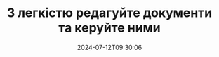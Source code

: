 ---
############################# Static ############################
layout: "family"
date: 2024-07-12T09:30:06
draft: false

product: "Editor"
product_tag: "editor"

############################# Head ############################
head_title: "Рішення для редагування документів | Локальні API та безкоштовний додаток"
head_description: "Редагуйте MS Office, OpenDocument, зображення PDF та інші формати файлів за допомогою On Premise Solution або скористайтеся додатком Online Document Editor."

############################# Header ############################
title: "З легкістю редагуйте документи та керуйте ними"
description: |
  Редактор документів для роботи з Microsoft Office, OpenOffice, PDF, HTML та іншими форматами файлів документів.

  Створюйте нові документи з нуля.

  Легко керуйте полями форми в документах.
  
############################# Platforms ############################
supported_platforms:
  enable: true  
  head_title: "Виберіть свою платформу"
  title: "Незалежність від платформи"
  description: "Бібліотека GroupDocs.Editor підтримує такі операційні системи та фреймворки:"
  details_link_title: "Вивчайте більше"
  items:
    # supported_platforms loop
    - title: ".NET"
      description: "GroupDocs.Editor для .NET"
      color: "blue"
      tag: "net"
      link: "/editor/net/"
      features_link: "https://docs.groupdocs.com/editor/net/system-requirements/"
      features:
        # features loop
        - content: ".NET Framework 4.6.2 або вище  <br>  .NET Core 2.0 або вище  <br>  .NET 6.0 або вище <br>  Mono Framework 2.6.7 або вище"
          rows: "4"
        # features loop
        - content: "Windows, Linux, Mac OS"
          rows: "1"
        # features loop
        - content: "Microsoft Visual Studio  <br>  Xamarin (Android, iOS, Mac)  <br>  MonoDevelop"
          rows: "3"
         # features loop
        - content: "60+ форматів файлів"
          rows: "1"
    
    # supported_platforms loop
    - title: "Java"
      description: "GroupDocs.Редактор для Java"
      color: "red"
      tag: "java"
      link: "/editor/java/"
      features_link: "https://docs.groupdocs.com/editor/java/system-requirements/"
      features:
        # features loop
        - content: "J2SE 8.0 або вище"
          rows: "4"
        # features loop
        - content:  "Windows, Linux, Mac OS"
          rows: "1"
        # features loop
        - content:  "IntelliJ IDEA  <br>  Eclipse  <br>  NetBeans"
          rows: "3"
         # features loop
        - content:  "50+ форматів файлів"
          rows: "1"
    
    # supported_platforms loop
    - title: "Node.js"
      description: "GroupDocs.Editor для Node.js"
      color: "green"
      tag: "nodejs-java"
      link: "/editor/nodejs-java/"
      features_link: "https://docs.groupdocs.com/editor/nodejs-java/system-requirements/"
      features:
        # features loop
        - content: "Node.js 16+ і J2SE 8.0 (1.8)+"
          rows: "4"
        # features loop
        - content: Windows, Linux, Mac OS
          rows: "1"
        # features loop
        - content:  "Atom <br> Visual Studio Code <br> Будь-який інший текстовий редактор"
          rows: "3"
         # features loop
        - content:  "50+ форматів файлів"
          rows: "1"
 
############################# Features ############################

features:
  enable: true
  title: "Короткий огляд GroupDocs.Editor"
  description: "API для легкого редагування, перекладу та збереження різних форматів документів."

  items:
    # feature loop
    - icon: "merge"
      title: "Редагування кількох форматів файлів"
      content: "Безпроблемно редагуйте кілька форматів PDF, Office і багатьох інших підтримуваних форматів."

    # feature loop
    - icon: "split"
      title: "Перекласти на HTML/CSS"
      content: "Перекладайте документи в розмітку HTML/CSS, сумісну з редакторами WYSIWYG."

    # feature loop
    - icon: "structure"
      title: "Збережіть відредаговані документи"
      content: "Збережіть відредагований HTML/CSS у форматі вихідного документа або експортуйте в PDF."
    
    # feature loop
    - icon: "preview"
      title: "Вилучення інформації з документа"
      content: "Отримайте таку інформацію, як кількість сторінок, розмір і стан шифрування."

############################# Code samples ############################
code_samples:
  enable: true
  title: "Практична демонстрація коду"
  description: "Деякі випадки використання типових операцій GroupDocs.Editor."
  items:
    # code sample loop
    - title: "Редагування документа"
      content: |
        GroupDocs.Editor дозволяє редагувати різні формати документів і зберігати зміни. Ви можете редагувати цілі документи або окремі частини документів. 
      samples:
        - language: "C#"
          color: "blue"
          content: |
            ```csharp {style=abap}   
             // Load document
            Editor editor = new Editor("sample.docx");
            
            // Edit document
            EditableDocument editableDocument = editor.Edit();
            
            // Save edited document
            editor.Save(editableDocument, "edited_sample.docx");
            ```
        - language: "Java"
          color: "red"
          content: |
            ```java {style=abap}   
            // Load document
            Editor editor = new Editor("sample.docx");
            
            // Edit document
            EditableDocument editableDocument = editor.edit();
            
            // Save edited document
            editor.save(editableDocument, "edited_sample.docx");
            ```
        - language: "TypeScript"
          color: "green"
          content: |
            ```javascript {style=abap}   
            // Load document
            const editor = new Editor("sample.docx");
            
            // Edit document
            const editableDocument = editor.edit();
            
            // Save edited document
            editor.save(editableDocument, "edited_sample.docx");
            ```

############################# Formats ############################
formats:
  enable: true
  title:  "Підтримується понад 60 форматів файлів"
  description: "GroupDocs.Editor підтримує роботу з широким діапазоном [форматів документів](https://docs.groupdocs.com/editor/net/supported-document-formats/)." 

############################# Metrics ############################

metrics:
  enable: true
  title: "Поглиблені показники та статистичні дані"
  description: "Ознайомтеся з детальною розбивкою наших ключових цифр, надаючи вичерпні показники та статистичну інформацію про наші досягнення, вплив і зростання."

  items:
    # metrics loop
    - number: "60+"
      title: "Підтримувані формати"
      content: "Кожна бібліотека підтримує редагування понад 60 найпопулярніших форматів файлів і документів."

    # metrics loop
    - number: "274k"
      title: "Завантаження NuGet"
      content: "GroupDocs.Editor для .NET має понад 274 тисячі завантажень із менеджера пакетів NuGet."

    # metrics loop
    - number: "5.5k"
      title: "Завантаження Maven"
      content: "GroupDocs.Editor для Java має понад 5,5 тисячі завантажень із нашого репозиторію Maven."
    
    # metrics loop
    - number: "140+"
      title: "Задоволені клієнти"
      content: "Нашими бібліотеками користуються як невеликі індивідуальні розробники, так і провідні компанії по всьому світу."


############################# Customers ############################
# logo size X1 => 170:70  X2 => 340 : 140

customers:
  enable: true
  title: "Наші щасливі клієнти"
  description: "Бібліотеки GroupDocs використовують всесвітньо відомі та видатні бренди по всьому світу."

  items:
    # customers loop
    - title: "BenQ Corporation"
      logo: "benq"
    # customers loop
    - title: "Nasdaq Stock Market"
      logo: "nasdaq"
    # customers loop
    - title: "AT&T Inc."
      logo: "att"
    # customers loop
    - title: "AstraZeneca"
      logo: "astrazeneca"
    # customers loop
    - title: "Central Bank of Argentina"
      logo: "argentinacentralbank"
    # customers loop
    - title: "Roche Holding AG"
      logo: "roche"
    # customers loop
    - title: "Capita"
      logo: "capita"
    # customers loop
    - title: "Axa S.A."
      logo: "axa"
    # customers loop
    - title: "Instructure Inc."
      logo: "instructure"
     # customers loop
    - title: "Wipro"
      logo: "wipro"

############################# Actions ############################

actions:
  enable: true
  title: "Готові почати?"
  description: "Спробуйте функції GroupDocs.Editor безкоштовно на своїй платформі."
  items:
    #  loop
    - title: ".NET"
      link: "/editor/net/"
      color: "blue"
        #  loop
    - title: "Java"
      link: "/editor/java/"
      color: "red"
        #  loop
    - title: "Node.js"
      link: "/editor/nodejs-java/"
      color: "green"

############################# Faq ############################

faq:
  enable: true
  title:  "Питання що часто задаються"
  description:  "Відповіді на найпоширеніші запитання."
  items:
    #  loop
    - question: "Чи потрібна бібліотека GroupDocs.Editor будь-яке інше стороннє програмне забезпечення для роботи з документами?"
      answer: |
        GroupDocs.Editor не потребує встановлення зовнішнього програмного забезпечення, наприклад Adobe Acrobat, Microsoft Office чи будь-якого іншого.
     #  loop
    - question:  "Чи можу я спробувати бібліотеку GroupDocs.Editor перед покупкою?"
      answer: |
        Так, ви можете спробувати GroupDocs.Editor, не купуючи ліцензії. Після встановлення без ліцензії бібліотека працює в пробному режимі. У цьому режимі пробні значки додаються до кінцевого документа, і він обрізається до перших 3 сторінок. Якщо ви бажаєте випробувати GroupDocs.Editor без обмежень пробної версії, ви також можете подати запит на 30-денну тимчасову ліцензію. Щоб отримати докладнішу інформацію, перегляньте [Отримати тимчасову ліцензію](https://purchase.groupdocs.com/temporary-license/).
    #  loop 
    - question:  "Які у вас ліцензії?"
      answer: |
        Ми пропонуємо кілька типів ліцензій відповідно до потреб конкретних розробників або компаній. Типи ліцензій залежать від кількості розробників, кількості місць розташування сайтів розробників і від того, чи потрібно вам надавати наш SDK/API своїм кінцевим клієнтам. Крім того, ви можете вибрати ліцензії Metered на основі щомісячного використання продукту. Дізнайтеся більше на сторінці [Типи ліцензій](https://purchase.groupdocs.com/policies/license-types/).                      
     
############################# Cloud ############################

cloud_links:
  enable: true
  title: "API GroupDocs.Editor з низьким кодом"
  description: "Прискоріть редагування документів у програмі будь-якого типу за допомогою нашого хмарного REST API."

  items:
    #  loop
    - icon: "groupdocs_editor-for-curl"
      title: "GroupDocs.Editor Cloud для cURL"
      link: "https://products.groupdocs.cloud/editor/curl"
      content: "Прості команди cURL для хмарного API редактора документів RESTful для редагування та перекладу документів."

    #  loop
    - icon: "groupdocs_editor-for-net"
      title: "GroupDocs.Editor Cloud для .NET"
      link: "https://products.groupdocs.cloud/editor/net"
      content: "Cloud SDK для Microsoft .NET для реалізації функцій швидкого редагування документів у програмах на основі .NET."

    #  loop
    - icon: "groupdocs_editor-for-java"
      title: "GroupDocs.Editor Cloud для Java"
      link: "https://products.groupdocs.cloud/editor/java"
      content: "Редагуйте та перекладайте документи у своїх програмах Java за допомогою нашого Cloud API."
    
############################# Apps ############################

app_links:
  enable: true
  title: "Програми GroupDocs.Editor NoCode"
  description: "Онлайн-програма, яка дозволяє редагувати понад 170 популярних форматів файлів у браузері."

  items:
    #  loop
    - icon: "groupdocs_editor-app"
      title: "GroupDocs.editor Total"
      link: "https://products.groupdocs.app/editor/total"
      content: "Спробуйте наш безкоштовний онлайн-додаток, щоб редагувати понад 30 типів файлів, не виходячи з улюбленого веб-браузера."

    #  loop
    - icon: "groupdocs_words-app"
      title:  "GroupDocs.editor DOCX"
      link: "https://products.groupdocs.app/editor/docx"
      content: "Безперешкодно редагуйте файли DOCX онлайн."

    #  loop
    - icon: "groupdocs_pdf-app"
      title:  "GroupDocs.editor PDF"
      link: "https://products.groupdocs.app/editor/pdf"
      content: "Редагуйте PDF-файли безпосередньо з веб-браузера."
    
---